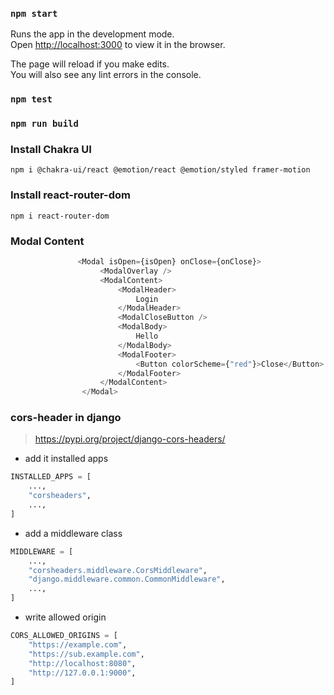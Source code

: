 ### `npm start`

Runs the app in the development mode.\
Open [http://localhost:3000](http://localhost:3000) to view it in the browser.

The page will reload if you make edits.\
You will also see any lint errors in the console.

### `npm test`



### `npm run build`



### Install Chakra UI
`npm i @chakra-ui/react @emotion/react @emotion/styled framer-motion`

### Install react-router-dom
`npm i react-router-dom`


### Modal Content
```python
               <Modal isOpen={isOpen} onClose={onClose}>
                    <ModalOverlay />
                    <ModalContent>
                        <ModalHeader>
                            Login
                        </ModalHeader>
                        <ModalCloseButton />
                        <ModalBody>
                            Hello
                        </ModalBody>
                        <ModalFooter>
                            <Button colorScheme={"red"}>Close</Button>
                        </ModalFooter>
                    </ModalContent>
                </Modal>
```

### cors-header in django
> https://pypi.org/project/django-cors-headers/

- add it installed apps
```python
INSTALLED_APPS = [
    ...,
    "corsheaders",
    ...,
]
```

- add a middleware class
```python
MIDDLEWARE = [
    ...,
    "corsheaders.middleware.CorsMiddleware",
    "django.middleware.common.CommonMiddleware",
    ...,
]
```

- write allowed origin 
```python
CORS_ALLOWED_ORIGINS = [
    "https://example.com",
    "https://sub.example.com",
    "http://localhost:8080",
    "http://127.0.0.1:9000",
]
```